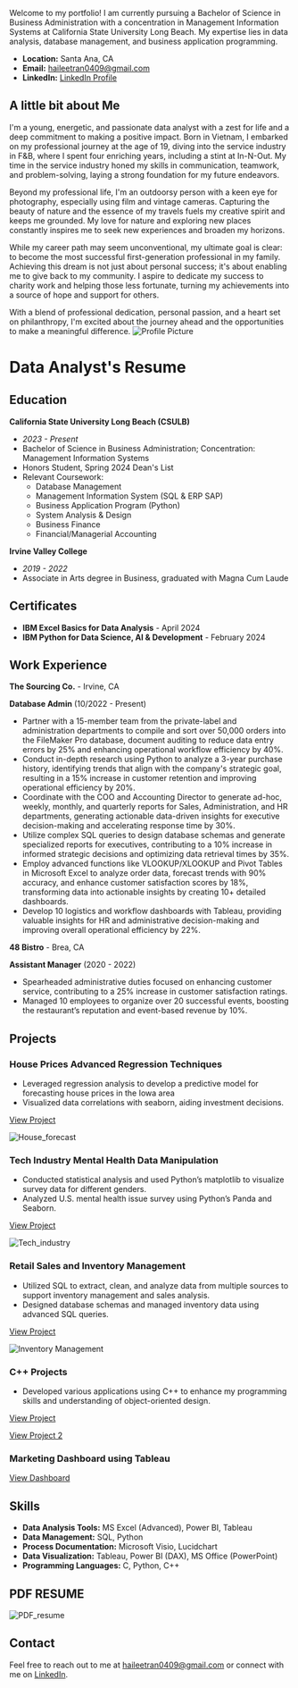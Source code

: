 Welcome to my portfolio! I am currently pursuing a Bachelor of Science in Business Administration with a concentration in Management Information Systems at California State University Long Beach. My expertise lies in data analysis, database management, and business application programming. 
- **Location:** Santa Ana, CA
- **Email:** [haileetran0409@gmail.com](mailto:haileetran0409@gmail.com)
- **LinkedIn:** [LinkedIn Profile](https://www.linkedin.com/in/tuyen-tran-337619234/)
  
## A little bit about Me

I'm a young, energetic, and passionate data analyst with a zest for life and a deep commitment to making a positive impact. Born in Vietnam, I embarked on my professional journey at the age of 19, diving into the service industry in F&B, where I spent four enriching years, including a stint at In-N-Out. My time in the service industry honed my skills in communication, teamwork, and problem-solving, laying a strong foundation for my future endeavors.

Beyond my professional life, I'm an outdoorsy person with a keen eye for photography, especially using film and vintage cameras. Capturing the beauty of nature and the essence of my travels fuels my creative spirit and keeps me grounded. My love for nature and exploring new places constantly inspires me to seek new experiences and broaden my horizons.

While my career path may seem unconventional, my ultimate goal is clear: to become the most successful first-generation professional in my family. Achieving this dream is not just about personal success; it's about enabling me to give back to my community. I aspire to dedicate my success to charity work and helping those less fortunate, turning my achievements into a source of hope and support for others.

With a blend of professional dedication, personal passion, and a heart set on philanthropy, I'm excited about the journey ahead and the opportunities to make a meaningful difference.
![Profile Picture](/assets/img/profile_picture.jpeg)

# Data Analyst's Resume 
## Education

**California State University Long Beach (CSULB)**
- *2023 - Present*
- Bachelor of Science in Business Administration; Concentration: Management Information Systems
- Honors Student, Spring 2024 Dean's List
- Relevant Coursework:
  - Database Management
  - Management Information System (SQL & ERP SAP)
  - Business Application Program (Python)
  - System Analysis & Design
  - Business Finance
  - Financial/Managerial Accounting

**Irvine Valley College**
- *2019 - 2022*
- Associate in Arts degree in Business, graduated with Magna Cum Laude

## Certificates 

- **IBM Excel Basics for Data Analysis** - April 2024
- **IBM Python for Data Science, AI & Development** - February 2024

## Work Experience

**The Sourcing Co.** - Irvine, CA

**Database Admin**                                                                                                                                        (10/2022 - Present)
-	Partner with a 15-member team from the private-label and administration departments to compile and sort over 50,000 orders into the FileMaker Pro database, document auditing to reduce data entry errors by 25% and enhancing operational workflow efficiency by 40%.
-	Conduct in-depth research using Python to analyze a 3-year purchase history, identifying trends that align with the company's strategic goal, resulting in a 15% increase in customer retention and improving operational efficiency by 20%.
-	Coordinate with the COO and Accounting Director to generate ad-hoc, weekly, monthly, and quarterly reports for Sales, Administration, and HR departments, generating actionable data-driven insights for executive decision-making and accelerating response time by 30%.
-	Utilize complex SQL queries to design database schemas and generate specialized reports for executives, contributing to a 10% increase in informed strategic decisions and optimizing data retrieval times by 35%.
-	Employ advanced functions like VLOOKUP/XLOOKUP and Pivot Tables in Microsoft Excel to analyze order data, forecast trends with 90% accuracy, and enhance customer satisfaction scores by 18%, transforming data into actionable insights by creating 10+ detailed dashboards.
-	Develop 10 logistics and workflow dashboards with Tableau, providing valuable insights for HR and administrative decision-making and improving overall operational efficiency by 22%.


**48 Bistro** - Brea, CA

**Assistant Manager**                                                                                                                                            (2020 - 2022)
- Spearheaded administrative duties focused on enhancing customer service, contributing to a 25% increase in customer satisfaction ratings.
-	Managed 10 employees to organize over 20 successful events, boosting the restaurant’s reputation and event-based revenue by 10%.

## Projects

### House Prices Advanced Regression Techniques  				     
- Leveraged regression analysis to develop a predictive model for forecasting house prices in the Iowa area
- Visualized data correlations with seaborn, aiding investment decisions.
  
[View Project](https://github.com/haileetranvn/House-Prices-Advanced-Regression-Techniques.git)

![House_forecast](/assets/img/house_prices.png)

### Tech Industry Mental Health Data Manipulation
- Conducted statistical analysis and used Python’s matplotlib to visualize survey data for different genders.
- Analyzed U.S. mental health issue survey using Python’s Panda and Seaborn.

[View Project](https://github.com/haileetranvn/MENTAL-HEALTH-IN-TECH-INDUSTRY-ANALYSIS-AND-VISUAL.git)

![Tech_industry](/assets/img/tech_industry.jpg)  	  

### Retail Sales and Inventory Management
- Utilized SQL to extract, clean, and analyze data from multiple sources to support inventory management and sales analysis.
- Designed database schemas and managed inventory data using advanced SQL queries.
  
[View Project](https://github.com/haileetranvn/SQL.git)

![Inventory Management](/assets/img/inventory_management.png)

### C++ Projects
- Developed various applications using C++ to enhance my programming skills and understanding of object-oriented design.
  
[View Project](https://github.com/haileetranvn/program10.git)

[View Project 2](https://github.com/haileetranvn/C-Project4.git)

### Marketing Dashboard using Tableau
[View Dashboard](https://public.tableau.com/views/MarketingDashboard_17177435198390/LinkedInDashboard?:language=en-US&:sid=&:display_count=n&:origin=viz_share_link)

## Skills

- **Data Analysis Tools:** MS Excel (Advanced), Power BI, Tableau
- **Data Management:** SQL, Python
- **Process Documentation:** Microsoft Visio, Lucidchart
- **Data Visualization:** Tableau, Power BI (DAX), MS Office (PowerPoint)
- **Programming Languages:** C, Python, C++

## PDF RESUME
![PDF_resume](/assets/img/resume.png)

## Contact

Feel free to reach out to me at [haileetran0409@gmail.com](mailto:haileetran0409@gmail.com) or connect with me on [LinkedIn](https://www.linkedin.com/in/haileetran).

